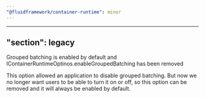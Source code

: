 ```yaml
---
"@fluidframework/container-runtime": minor
---
```

---
"section": legacy
---

Grouped batching is enabled by default and IContainerRuntimeOptinos.enableGroupedBatching has been removed

This option allowed an application to disable grouped batching. But now we no longer want users to be able to turn it on or off, so this option can be removed and it will always be enabled by default.

